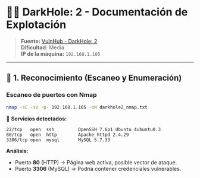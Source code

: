 # 🏴‍☠️ DarkHole: 2 - Documentación de Explotación

> **Fuente:** [VulnHub - DarkHole: 2](https://www.vulnhub.com/entry/darkhole-2,740/)  
> **Dificultad:** Media  
> **IP de la máquina:** `192.168.1.105`  

---

## 🔎 1. Reconocimiento (Escaneo y Enumeración)

### **Escaneo de puertos con Nmap**
```bash
nmap -sC -sV -p- 192.168.1.105 -oN darkhole2_nmap.txt
```
📌 **Servicios detectados:**
```
22/tcp   open  ssh         OpenSSH 7.6p1 Ubuntu 4ubuntu0.3
80/tcp   open  http        Apache httpd 2.4.29
3306/tcp open  mysql       MySQL 5.7.33
```
**Análisis:**
- Puerto **80** (HTTP) → Página web activa, posible vector de ataque.
- Puerto **3306** (MySQL) → Podría contener credenciales vulnerables.
